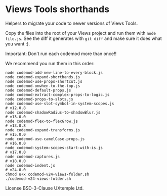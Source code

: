 # Views Tools shorthands

Helpers to migrate your code to newer versions of Views Tools.

Copy the files into the root of your Views project and run them with `node file.js`.
See the diff it generates with `git diff` and make sure it does what you want :).

Important: Don't run each codemod more than once!!

We recommend you run them in this order:

```
node codemod-add-new-line-to-every-block.js
node codemod-expand-shorthands.js
node codemod-use-props-shortcut.js
node codemod-onwhen-to-the-top.js
node codemod-default-props.js
node codemod-extract-complex-props-to-logic.js
node codemod-props-to-slots.js
node codemod-use-slot-symbol-in-system-scopes.js
# v12.0.8
node codemod-shadowRadius-to-shadowBlur.js
# v13.0.0
node codemod-flex-to-flexGrow.js
# v13.0.8
node codemod-expand-transforms.js
# v15.0.0
node codemod-use-camelCase-props.js
# v16.0.0
node codemod-system-scopes-start-with-is.js
# v17.0.0
node codemod-captures.js
# v18.0.0
node codemod-indent.js
# v24.0.0
chmod u+x codemod-v24-views-folder.sh
./codemod-v24-views-folder.sh
```

License BSD-3-Clause
UXtemple Ltd.
